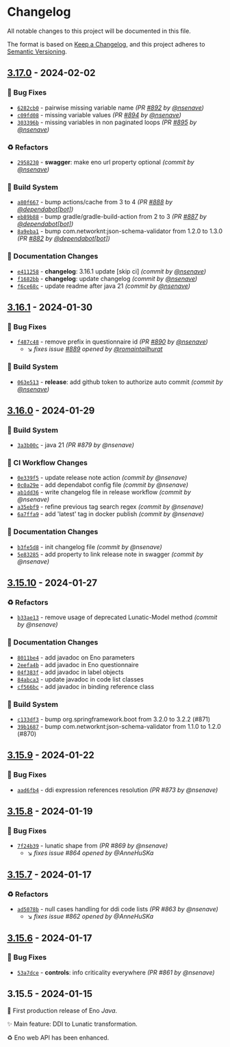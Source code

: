 # Changelog
All notable changes to this project will be documented in this file.

The format is based on [Keep a Changelog](https://keepachangelog.com/en/1.0.0/),
and this project adheres to [Semantic Versioning](https://semver.org/spec/v2.0.0.html).

## [3.17.0] - 2024-02-02
### :bug: Bug Fixes
- [`6282cb0`](https://github.com/InseeFr/Eno/commit/6282cb00724ff90787089f93ba1d4d263465abb4) - pairwise missing variable name *(PR [#892](https://github.com/InseeFr/Eno/pull/892) by [@nsenave](https://github.com/nsenave))*
- [`c09fd08`](https://github.com/InseeFr/Eno/commit/c09fd08414670a3fabf4c41370139fcf46b5f957) - missing variable values *(PR [#894](https://github.com/InseeFr/Eno/pull/894) by [@nsenave](https://github.com/nsenave))*
- [`303396b`](https://github.com/InseeFr/Eno/commit/303396b98a59507892b425387bedb8de42006bdc) - missing variables in non paginated loops *(PR [#895](https://github.com/InseeFr/Eno/pull/895) by [@nsenave](https://github.com/nsenave))*

### :recycle: Refactors
- [`2958230`](https://github.com/InseeFr/Eno/commit/29582309411cb559429a3acb02b187aeafd75de8) - **swagger**: make eno url property optional *(commit by [@nsenave](https://github.com/nsenave))*

### :construction_worker: Build System
- [`a80f667`](https://github.com/InseeFr/Eno/commit/a80f667ff8f3f6e7f53e645e4e3ffe274135f8e9) - bump actions/cache from 3 to 4 *(PR [#888](https://github.com/InseeFr/Eno/pull/888) by [@dependabot[bot]](https://github.com/apps/dependabot))*
- [`eb89b88`](https://github.com/InseeFr/Eno/commit/eb89b884d81789a2d90883d4c84857c6eb1df98c) - bump gradle/gradle-build-action from 2 to 3 *(PR [#887](https://github.com/InseeFr/Eno/pull/887) by [@dependabot[bot]](https://github.com/apps/dependabot))*
- [`8a9eba1`](https://github.com/InseeFr/Eno/commit/8a9eba1df1b4142baa3ffb79f8bb218c7dc7c778) - bump com.networknt:json-schema-validator from 1.2.0 to 1.3.0 *(PR [#882](https://github.com/InseeFr/Eno/pull/882) by [@dependabot[bot]](https://github.com/apps/dependabot))*

### :memo: Documentation Changes
- [`e411258`](https://github.com/InseeFr/Eno/commit/e411258cf5e05ff845d824bb2181f4126c4a118d) - **changelog**: 3.16.1 update [skip ci] *(commit by [@nsenave](https://github.com/nsenave))*
- [`f1682bb`](https://github.com/InseeFr/Eno/commit/f1682bbff011f7c1daf544512a754578517f43e7) - **changelog**: update changelog *(commit by [@nsenave](https://github.com/nsenave))*
- [`f6ce68c`](https://github.com/InseeFr/Eno/commit/f6ce68c319e6df77815f97eb55e285a25609dd21) - update readme after java 21 *(commit by [@nsenave](https://github.com/nsenave))*


## [3.16.1] - 2024-01-30
### :bug: Bug Fixes
- [`f487c48`](https://github.com/InseeFr/Eno/commit/f487c4863e439417f536b54f0302c183fbeb7ce4) - remove prefix in questionnaire id *(PR [#890](https://github.com/InseeFr/Eno/pull/890) by [@nsenave](https://github.com/nsenave))*
  - :arrow_lower_right: *fixes issue [#889](undefined) opened by [@romaintailhurat](https://github.com/romaintailhurat)*

### :construction_worker: Build System
- [`063e513`](https://github.com/InseeFr/Eno/commit/063e513a721b6b2d341a8d5a617945199fbcff63) - **release**: add github token to authorize auto commit *(commit by [@nsenave](https://github.com/nsenave))*

## [3.16.0] - 2024-01-29
### :construction_worker: Build System
- [`3a3b00c`](https://github.com/InseeFr/Eno/commit/3a3b00c6df38c3dc6c7e9cbd476770ce23792f03) - java 21 *(PR #879 by @nsenave)*

### :rocket: CI Workflow Changes
- [`0e339f5`](https://github.com/InseeFr/Eno/commit/0e339f5e5915378c947c3d0e133f3b50e59f19ef) - update release note action *(commit by @nsenave)*
- [`0c0a29e`](https://github.com/InseeFr/Eno/commit/0c0a29e1eb6d135f4317e467e78bc190f8d4da5b) - add dependabot config file *(commit by @nsenave)*
- [`ab1dd36`](https://github.com/InseeFr/Eno/commit/ab1dd36b58d1658fb7e918e8f797f84062e881e9) - write changelog file in release workflow *(commit by @nsenave)*
- [`a35ebf9`](https://github.com/InseeFr/Eno/commit/a35ebf9b1454e5b11d6cc2106c0aae287953eda4) - refine previous tag search regex *(commit by @nsenave)*
- [`6a7ffa9`](https://github.com/InseeFr/Eno/commit/6a7ffa95ae76f29a6d46df2bc2067cb1e9066060) - add 'latest' tag in docker publish *(commit by @nsenave)*

### :memo: Documentation Changes
- [`b3fe5d8`](https://github.com/InseeFr/Eno/commit/b3fe5d8e4d549b5a351359b131dd2a0392646c59) - init changelog file *(commit by @nsenave)*
- [`5e83285`](https://github.com/InseeFr/Eno/commit/5e8328565cfecce9d4f1a6d18e2b734a55365ee9) - add property to link release note in swagger *(commit by @nsenave)*

## [3.15.10] - 2024-01-27
### :recycle: Refactors
- [`b33ae13`](https://github.com/InseeFr/Eno/commit/b33ae13618510159cc82715d96525fa6c77d9176) - remove usage of deprecated Lunatic-Model method *(commit by @nsenave)*

### :memo: Documentation Changes
- [`8011be4`](https://github.com/InseeFr/Eno/commit/8011be4786cc9a604acd464d8c38e2a29f366c6e) - add javadoc on Eno parameters
- [`2eefa4b`](https://github.com/InseeFr/Eno/commit/2eefa4bc0c7a9c7941d395de5e634525be3d5cb0) - add javadoc in Eno questionnaire
- [`04f383f`](https://github.com/InseeFr/Eno/commit/04f383fafec8bd2cc6428b87c22231137a791ec2) - add javadoc in label objects
- [`84abca3`](https://github.com/InseeFr/Eno/commit/84abca3f064feb994475db46a88958983ea7bff1) - update javadoc in code list classes
- [`cf566bc`](https://github.com/InseeFr/Eno/commit/cf566bc957c2605c74b065096e30a47e19b8eccb) - add javadoc in binding reference class

### :construction_worker: Build System
- [`c133df3`](https://github.com/InseeFr/Eno/commit/c133df36edbcd2f05bcf0a6299dd102bb807c1c7) - bump org.springframework.boot from 3.2.0 to 3.2.2 (#871)
- [`39b1687`](https://github.com/InseeFr/Eno/commit/39b1687791bd68f62d7afe443ab933f24953e205) - bump com.networknt:json-schema-validator from 1.1.0 to 1.2.0 (#870)

## [3.15.9] - 2024-01-22
### :bug: Bug Fixes
- [`aad6fb4`](https://github.com/InseeFr/Eno/commit/aad6fb4e9cb898f40418d0c09b89250f84a689ff) - ddi expression references resolution *(PR #873 by @nsenave)*

## [3.15.8] - 2024-01-19
### :bug: Bug Fixes
- [`7f24b39`](https://github.com/InseeFr/Eno/commit/7f24b390bb26b7902ad7d4555ec8e5b4497c5a96) - lunatic shape from *(PR #869 by @nsenave)*
  - :arrow_lower_right: *fixes issue #864 opened by @AnneHuSKa*

## [3.15.7] - 2024-01-17
### :recycle: Refactors
- [`ad5078b`](https://github.com/InseeFr/Eno/commit/ad5078b64e1b9cb80212869778d6ac63bf6ce008) - null cases handling for ddi code lists *(PR #863 by @nsenave)*
  - :arrow_lower_right: *fixes issue #862 opened by @AnneHuSKa*

## [3.15.6] - 2024-01-17
### :bug: Bug Fixes
- [`53a7dce`](https://github.com/InseeFr/Eno/commit/53a7dce380fca6ce023dc78623cd26656e324b5b) - **controls**: info criticality everywhere *(PR #861 by @nsenave)*

## 3.15.5 - 2024-01-15

:tada: First production release of Eno _Java_.

:sparkles: Main feature: DDI to Lunatic transformation.

:recycle: Eno web API has been enhanced.

[3.15.6]: https://github.com/InseeFr/Eno/compare/3.15.5...3.15.6
[3.15.7]: https://github.com/InseeFr/Eno/compare/3.15.6...3.15.7
[3.15.8]: https://github.com/InseeFr/Eno/compare/3.15.7...3.15.8
[3.15.9]: https://github.com/InseeFr/Eno/compare/3.15.8...3.15.9
[3.15.10]: https://github.com/InseeFr/Eno/compare/3.15.9...3.15.10
[3.16.0]: https://github.com/InseeFr/Eno/compare/3.15.10...3.16.0
[3.16.1]: https://github.com/InseeFr/Eno/compare/3.16.0...3.16.1

[3.17.0]: https://github.com/InseeFr/Eno/compare/3.16.1...3.17.0